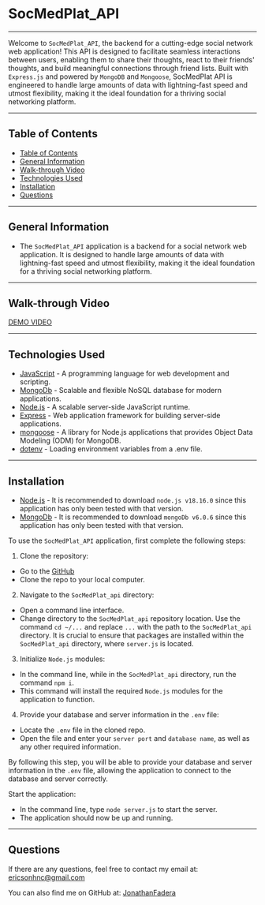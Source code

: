 # SocMedPlat_API

--- 
Welcome to `SocMedPlat_API`, the backend for a cutting-edge social network web application! This API is designed to facilitate seamless interactions between users, enabling them to share their thoughts, react to their friends' thoughts, and build meaningful connections through friend lists. Built with `Express.js` and powered by `MongoDB` and `Mongoose`, SocMedPlat API is engineered to handle large amounts of data with lightning-fast speed and utmost flexibility, making it the ideal foundation for a thriving social networking platform.

---
## Table of Contents
  - [Table of Contents](#table-of-contents)
  - [General Information](#general-information)
  - [Walk-through Video](#walk-through-video)
  - [Technologies Used](#technologies-used)
  - [Installation](#installation)
  - [Questions](#questions)
---
## General Information 

- The `SocMedPlat_API` application is a backend for a social network web application. It is designed to handle large amounts of data with lightning-fast speed and utmost flexibility, making it the ideal foundation for a thriving social networking platform. 

---
## Walk-through Video 

[DEMO VIDEO](https://watch.screencastify.com/v/ZHMnniRCViHzF53GS6KU)

---
## Technologies Used
-  [JavaScript](https://developer.mozilla.org/en-US/docs/Learn/JavaScript/First_steps/What_is_JavaScript) - A programming language for web development and scripting.
-  [MongoDb](https://www.mongodb.com/) - Scalable and flexible NoSQL database for modern applications.
-  [Node.js](https://nodejs.org/en) -  A scalable server-side JavaScript runtime.
-  [Express](https://www.npmjs.com/package/express) - Web application framework for building server-side applications.
-  [mongoose](https://mongoosejs.com/) - A library for Node.js applications that provides Object Data Modeling (ODM) for MongoDB.
-  [dotenv](https://www.npmjs.com/package/dotenv) - Loading environment variables from a .env file.

---
## Installation

- [Node.js](https://nodejs.org/en/) - It is recommended to download `node.js v18.16.0` since this application has only been tested with that version. 
- [MongoDb](https://www.mongodb.com/) - It is recommended to download `mongoDb v6.0.6` since this application has only been tested with that version. 

To use the `SocMedPlat_API` application, first complete the following steps:

1. Clone the repository:
  - Go to the [GitHub](https://github.com/JonathanFadera/SocMedPlat_api)
  - Clone the repo to your local computer.
2. Navigate to the `SocMedPlat_api` directory:
  - Open a command line interface.
  - Change directory to the `SocMedPlat_api` repository location. Use the command `cd ~/...` and replace `...` with the path to the `SocMedPlat_api` directory.  It is crucial to ensure that packages are installed within the `SocMedPlat_api` directory, where `server.js` is located. 
3. Initialize `Node.js` modules:
  - In the command line, while in the `SocMedPlat_api` directory, run the command `npm i`.
  - This command will install the required `Node.js` modules for the application to function.
4. Provide your database and server information in the `.env` file:
  - Locate the `.env` file in the cloned repo.
  - Open the file and enter your `server port` and `database name`, as well as any other required information.

  By following this step, you will be able to provide your database and server information in the `.env` file, allowing the application to connect to the database and server correctly.
  
 Start the application:
  - In the command line, type `node server.js` to start the server.
  - The application should now be up and running.

---
## Questions
If there are any questions, feel free to contact my email at: ericsonhnc@gmail.com

You can also find me on GitHub at: [JonathanFadera](https://www.github.com/JonathanFadera)
